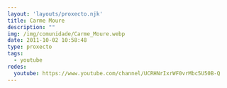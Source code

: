 ```yaml
---
layout: 'layouts/proxecto.njk'
title: Carme Moure
description: ""
img: /img/comunidade/Carme_Moure.webp
date: 2011-10-02 10:58:48
type: proxecto
tags:
  - youtube
redes:
  youtube: https://www.youtube.com/channel/UCRHNrIxrWF0vrMbc5U50B-Q
---
```

